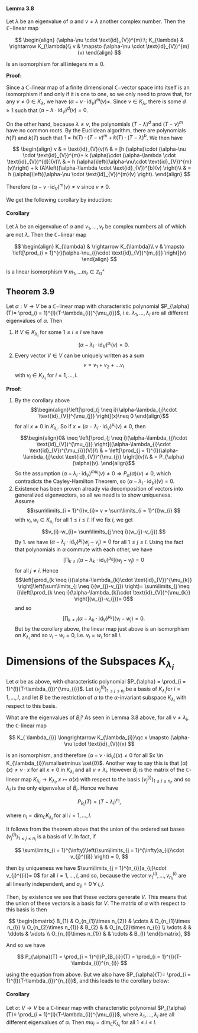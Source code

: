 #### Lemma 3.8

Let $\lambda$ be an eigenvalue of $\alpha$ and $\nu\neq \lambda$ another complex number. Then the $\mathbb{C}-$linear map

$$
\begin{align}
(\alpha-\nu \cdot \text{id}_{V})^{m}:\; K_{\lambda} & \rightarrow K_{\lambda}\\
v & \mapsto (\alpha-\nu \cdot \text{id}_{V})^{m}(v)
\end{align}
$$

Is an isomorphism for all integers $m \geq 0$.

**Proof:**

Since a $\mathbb{C}-$linear map of a finite dimensional $\mathbb{C}-$vector space into itself is an isomorphism if and only if it is one to one, so we only need to prove that, for any $v \neq 0 \in K_{\lambda}$, we have $(\alpha-\nu \cdot \text{id}_{V})^{m}(v)\neq$. Since $v \in K_{\lambda}$, there is some $d \geq 1$ such that $(\alpha-\lambda\cdot \text{id}_{V})^{d}(v)= 0$.

On the other hand, because $\lambda \neq \nu$, the polynomials $(T-\lambda)^{d}$ and $(T-\nu)^{m}$ have no common roots. By the Euclidean algorithm, there are polynomials $h (T)$ and $k (T)$ such that $1 = h (T)\cdot (T-\nu)^{m}+ k (T)\cdot (T-\lambda)^{b}$. We then have

$$
\begin{align}
v & = \text{id}_{V}(v)\\
& = [h (\alpha)\cdot (\alpha-\nu \cdot \text{id}_{V})^{m}+ k (\alpha)\cdot (\alpha-\lambda \cdot \text{id}_{V})^{d}](v)\\
& = h (\alpha)\left((\alpha-\nu\cdot \text{id}_{V})^{m}(v)\right) + k (A)\left((\alpha-\lambda \cdot \text{id}_{V})^{b}(v) \right)\\
& = h (\alpha)\left((\alpha-\nu \cdot \text{id}_{V})^{m}(v) \right).
\end{align}
$$

Therefore $(\alpha-\nu \cdot \text{id}_{V})^{m}(v)\neq v$ since $v \neq 0$.

We get the following corollary by induction:

#### Corollary

Let $\lambda$ be an eigenvalue of $\alpha$ and $\nu_{1}, ..., \nu_{r}$ be complex numbers all of which are not $\lambda$. Then the $\mathbb{C}-$linear map

$$
\begin{align}
K_{\lambda} & \rightarrow K_{\lambda}\\
v & \mapsto \left[\prod_{i = 1}^{r}(\alpha-\nu_{i}\cdot \text{id}_{V})^{m_{i}} \right](v)
\end{align}
$$

is a linear isomorphism $\forall \; m_{1}, ... m_{r}\in \mathbb{Z}_{0}^{+}$

## Theorem 3.9

Let $\alpha:V \rightarrow V$ be a $\mathbb{C}-$linear map with characteristic polynomial $P_{\alpha}(T)= \prod_{i = 1}^{l}(T-\lambda_{i})^{\mu_{i}}$, i.e. $\lambda_{1}, ...,\lambda_{l}$ are all different eigenvalues of $\alpha$. Then
1. If $V \in K_{\lambda_{i}}$ for some $1 \leq i \leq l$ we have $$(\alpha-\lambda_{i}\cdot \text{id}_{V})^{\mu_{i}}(v)= 0.$$
2. Every vector $V \in V$ can be uniquely written as a sum $$v = v_{1}+ v_{2}+... v_{l}$$ with $v_{i}\in K_{\lambda_{i}}$ for $i = 1, ..., l$.

**Proof:**

1. By the corollary above $$\begin{align}\left[\prod_{j \neq i}(\alpha-\lambda_{j}\cdot \text{id}_{V})^{\mu_{j}} \right](x)\neq 0 \end{align}$$ for all $x \neq 0$ in $K_{\lambda_{i}}$. So if $x = (\alpha-\lambda_{i}\cdot \text{id}_{V})^{\mu_{i}}(v)\neq 0$, then $$\begin{align}0& \neq \left[\prod_{j \neq i}(\alpha-\lambda_{j}\cdot \text{id}_{V})^{\mu_{j}} \right]((\alpha-\lambda_{i}\cdot \text{id}_{V})^{\mu_{i}}(V))\\ & = \left[\prod_{j = 1}^{l}(\alpha-\lambda_{j}\cdot \text{id}_{V})^{\mu_{j}} \right](v)\\ & = P_{\alpha}(\alpha)(v). \end{align}$$  So the assumption $(\alpha-\lambda_{i}\cdot \text{id}_{V})^{mu_{i}}(v)\neq 0 \Rightarrow P_{\alpha}(\alpha)(v)\neq 0$, which contradicts the Cayley-Hamilton Theorem, so $(\alpha-\lambda_{i}\cdot \text{id}_{V})(v)= 0$.
2. Existence has been proven already via decomposition of vectors into generalized eigenvectors, so all we need is to show uniqueness. Assume $$\sum\limits_{i = 1}^{l}v_{i}= v = \sum\limits_{i = 1}^{l}w_{i} $$ with $v_{i}, w_{i}\in K_{\lambda_{i}}$ for all $1 \leq i \leq l$. If we fix $i$, we get $$v_{i}-w_{i}= \sum\limits_{j \neq i}(w_{j}-v_{j}).$$ By 1. we have $(\alpha-\lambda_{j}\cdot \text{id}_{V})^{\mu_{j}}(w_{j}-v_{j})= 0$ for all $1 \leq j \leq l$. Using the fact that polynomials in $\alpha$ commute with each other, we have $$\left[\prod_{k \neq i}(\alpha-\lambda_{k}\cdot \text{id}_{V})^{\mu_{k}} \right](w_{j}-v_{j})= 0$$ for all  $j \neq i$. Hence $$\left[\prod_{k \neq i}(\alpha-\lambda_{k}\cdot \text{id}_{V})^{\mu_{k}} \right]\left(\sum\limits_{j \neq i}(w_{j}-v_{j}) \right)= \sum\limits_{j \neq i}\left[\prod_{k \neq i}(\alpha-\lambda_{k}\cdot \text{id}_{V})^{\mu_{k}} \right](w_{j}-v_{j})= 0$$ and so $$\left[\prod_{k \neq i}(\alpha-\lambda_{k}\cdot \text{id}_{V})^{\mu_{k}} \right](v_{i}-w_{j})= 0.$$ But by the corollary above, the linear map just above is an isomorphism on $K_{\lambda_{i}}$ and so $v_{i}-w_{i}= 0$, i.e. $v_{i}= w_{i}$ for all $i$.

# Dimensions of the Subspaces $K_{\lambda_{i}}$

Let $\alpha$ be as above, with characteristic polynomial $P_{\alpha} = \prod_{i = 1}^{l}(T-\lambda_{i})^{\mu_{i}}$. Let $(v_{j}^{(i)})_{1 \leq j \leq n_{i}}$ be a basis of $K_{\lambda_{i}}$for $i = 1, ... ,l$, and  let $B$ be the restriction of $\alpha$ to the $\alpha$-invariant subspace $K_{\lambda_{i}}$ with respect to this basis.

What are the eigenvalues of $B_{i}$? As seen in Lemma 3.8 above, for all $\nu \neq \lambda_{i}$, the $\mathbb{C}$-linear map

$$
K_{ \lambda_{i}} \longrightarrow K_{\lambda_{i}}\qc x \mapsto (\alpha-\nu \cdot \text{id}_{V})(x)
$$

is an isomorphism, and therefore $(\alpha-\nu \cdot \text{id}_{V})(x)\neq 0$ for all $x \in K_{\lambda_{i}}\smallsetminus \set{0}$. Another way to say this is that $(\alpha)(x)\neq \nu \cdot x$ for all $x \neq 0$ in $K_{\lambda_{i}}$ and all $\nu \neq \lambda_{i}$. However $B_{i}$ is the matrix of the $\mathbb{C}$-linear map $K_{\lambda_{i}}\longrightarrow K_{\lambda_{i}}, x \mapsto\alpha (x)$ with respect to the basis $(v_{j}^{(i)})_{1 \leq j \leq n_{i}}$, and so $\lambda_{i}$ is the only eigenvalue of $B_{i}$. Hence we have 

$$
P_{B_{i}}(T) = (T-\lambda_{i})^{n_{i}},
$$

where $n_{i}= \dim_{\mathbb{C}}K_{\lambda_{i}}$ for all $i = 1, ..., l$.

It follows from the theorem above that the union of the ordered set bases $(v_{j}^{(i)})_{1 \leq j \leq n_{i}}$  is a basis of $V$. In fact, if

$$
\sum\limits_{i = 1}^{\infty}\left(\sum\limits_{j = 1}^{\infty}a_{ij}\cdot v_{j}^{(i)} \right) = 0,
$$

then by uniqueness we have $\sum\limits_{j = 1}^{n_{i}}a_{ij}\cdot v_{j}^{(i)}= 0$ for all $i = 1, ..., l$, and so, because the vector $v_{1}^{(i)}, ..., v_{n_{i}}^{(i)}$ are all linearly independent, and $a_{ij}= 0\; \forall \; i, j$.

Then, by existence we see that these vectors generate $V$. This means that the union of these vectors is a basis for $V$. The matrix of $\alpha$ with respect to this basis is then

$$
\begin{bmatrix}
B_{1} & O_{n_{1}\times n_{2}} & \cdots & O_{n_{1}\times n_{l}} \\
O_{n_{2}\times n_{1}} & B_{2} &  & O_{n_{2}\times n_{l}} \\
\vdots &  & \ddots & \vdots \\
O_{n_{l}\times n_{1}} &  & \cdots & B_{l}
\end{bmatrix},
$$

And so we have

$$
P_{\alpha}(T) = \prod_{i = 1}^{l}P_{B_{i}}(T) = \prod_{i = 1}^{l}(T-\lambda_{i})^{n_{i}}
$$

using the equation from above. But we also have $P_{\alpha}(T)= \prod_{i = 1}^{l}(T-\lambda_{i})^{n_{i}}$, and this leads to the corollary below:

#### Corollary

Let $\alpha:\; V \rightarrow V$ be a $\mathbb{C}$-linear map with characteristic polynomial $P_{\alpha}(T)= \prod_{i = 1}^{l}(T-\lambda_{i})^{\mu_{i}}$, where $\lambda_{1}, ..., \lambda_{i}$ are all different eigenvalues of $\alpha$. Then $mu_{i}= \dim_{\mathbb{C}}K_{\lambda_{i}}$ for all $1 \leq i \leq l$.